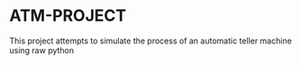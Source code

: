 # ATM-PROJECT

This project attempts to simulate the process of an automatic teller machine
using raw python

